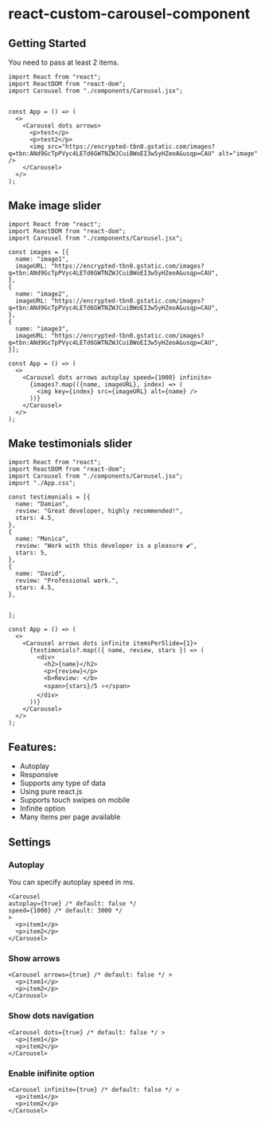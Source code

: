 # react-custom-carousel-component

## Getting Started

You need to pass at least 2 items.

```JSX
import React from "react";
import ReactDOM from "react-dom";
import Carousel from "./components/Carousel.jsx";


const App = () => (
  <>
    <Carousel dots arrows>
      <p>test</p>
      <p>test2</p>
      <img src="https://encrypted-tbn0.gstatic.com/images?q=tbn:ANd9GcTpPVyc4LETd6GWTNZWJCuiBWoEI3w5yHZeoA&usqp=CAU" alt="image" />
    </Carousel>
  </>
);

```

## Make image slider

```JSX
import React from "react";
import ReactDOM from "react-dom";
import Carousel from "./components/Carousel.jsx";

const images = [{
  name: "image1",
  imageURL: "https://encrypted-tbn0.gstatic.com/images?q=tbn:ANd9GcTpPVyc4LETd6GWTNZWJCuiBWoEI3w5yHZeoA&usqp=CAU",
},
{
  name: "image2",
  imageURL: "https://encrypted-tbn0.gstatic.com/images?q=tbn:ANd9GcTpPVyc4LETd6GWTNZWJCuiBWoEI3w5yHZeoA&usqp=CAU",
},
{
  name: "image3",
  imageURL: "https://encrypted-tbn0.gstatic.com/images?q=tbn:ANd9GcTpPVyc4LETd6GWTNZWJCuiBWoEI3w5yHZeoA&usqp=CAU",
}];

const App = () => (
  <>
    <Carousel dots arrows autoplay speed={1000} infinite>
      {images?.map(({name, imageURL}, index) => (
        <img key={index} src={imageURL} alt={name} />
      ))}
    </Carousel>
  </>
);

```

## Make testimonials slider

```JSX
import React from "react";
import ReactDOM from "react-dom";
import Carousel from "./components/Carousel.jsx";
import "./App.css";

const testimonials = [{
  name: "Damian",
  review: "Great developer, highly recommended!",
  stars: 4.5,
},
{
  name: "Monica",
  review: "Work with this developer is a pleasure 💕",
  stars: 5,
},
{
  name: "David",
  review: "Professional work.",
  stars: 4.5,
},


];

const App = () => (
  <>
    <Carousel arrows dots infinite itemsPerSlide={1}>
      {testimonials?.map(({ name, review, stars }) => (
        <div>
          <h2>{name}</h2>
          <p>{review}</p>
          <b>Review: </b>
          <span>{stars}/5 ⭐</span>
        </div>
      ))}
    </Carousel>
  </>
);
```

## Features:

- Autoplay
- Responsive
- Supports any type of data
- Using pure react.js
- Supports touch swipes on mobile
- Infinite option
- Many items per page available

## Settings

### Autoplay

You can specify autoplay speed in ms.

```JSX
<Carousel
autoplay={true} /* default: false */
speed={1000} /* default: 3000 */
>
  <p>item1</p>
  <p>item2</p>
</Carousel>
```

### Show arrows

```JSX
<Carousel arrows={true} /* default: false */ >
  <p>item1</p>
  <p>item2</p>
</Carousel>
```

### Show dots navigation

```JSX
<Carousel dots={true} /* default: false */ >
  <p>item1</p>
  <p>item2</p>
</Carousel>
```

### Enable inifinite option

```JSX
<Carousel infinite={true} /* default: false */ >
  <p>item1</p>
  <p>item2</p>
</Carousel>
```
